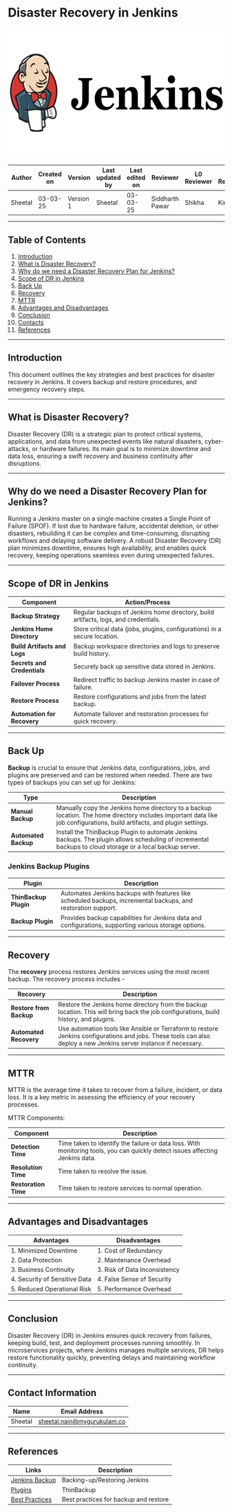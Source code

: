 # Disaster Recovery in Jenkins


<p align="center">
 <img src="https://github.com/SheetalNain/SANATAK/blob/SCRUM-63/Static%20code%20analysis/Assets/jen.png" alt="image" width="600" height="300" />
</p>


| **Author**            | **Created on** | **Version** | **Last updated by**       | **Last edited on** | **Reviewer** |**L0 Reviewer** |**L1 Reviewer** |**L2 Reviewer** |
|-----------------------|----------------|-------------|----------------------------|---------------------|-------------------|-------------------|-------------------|-------------------|
| Sheetal      | 03-03-25       | Version 1 | Sheetal         | 03-03-25     | Siddharth Pawar    | Shikha  | Kirti  | Ashwani Singh  |

---

## Table of Contents
1. [Introduction](#introduction)
2. [What is Disaster Recovery?](#what-is-disaster-recovery?)
3. [Why do we need a Disaster Recovery Plan for Jenkins?](#why-do-we-need-a-disaster-recovery-plan-for-jenkins)
4. [Scope of DR in Jenkins](#scope-of-DR-in-jenkins)
7. [Back Up](#back-up-)
8. [Recovery](#recovery)
9. [MTTR](#MTTR)   
11. [Advantages and Disadvantages](#advantages-and-disadvantages)
12. [Conclusion](#conclusion)
13. [Contacts](#contacts)
14. [References](#references)

---

## Introduction

This document outlines the key strategies and best practices for disaster recovery in Jenkins. It covers backup and restore procedures, and emergency recovery steps.

---

## What is Disaster Recovery?

Disaster Recovery (DR) is a strategic plan to protect critical systems, applications, and data from unexpected events like natural disasters, cyber-attacks, or hardware failures. Its main goal is to minimize downtime and data loss, ensuring a swift recovery and business continuity after disruptions.

---

## Why do we need a Disaster Recovery Plan for Jenkins?

Running a Jenkins master on a single machine creates a Single Point of Failure (SPOF). If lost due to hardware failure, accidental deletion, or other disasters, rebuilding it can be complex and time-consuming, disrupting workflows and delaying software delivery. A robust Disaster Recovery (DR) plan minimizes downtime, ensures high availability, and enables quick recovery, keeping operations seamless even during unexpected failures.

---

## Scope of DR in Jenkins

| **Component**             | **Action/Process**                                                                                  | 
|---------------------------|-----------------------------------------------------------------------------------------------------|
| **Backup Strategy**        | Regular backups of Jenkins home directory, build artifacts, logs, and credentials.                 | 
| **Jenkins Home Directory** | Store critical data (jobs, plugins, configurations) in a secure location.                          | 
| **Build Artifacts and Logs** | Backup workspace directories and logs to preserve build history.                                  | 
| **Secrets and Credentials** | Securely back up sensitive data stored in Jenkins.                                                  | 
| **Failover Process**       | Redirect traffic to backup Jenkins master in case of failure.                                       | 
| **Restore Process**        | Restore configurations and jobs from the latest backup.                                             | 
| **Automation for Recovery** | Automate failover and restoration processes for quick recovery.                                     | 

---

## Back Up

**Backup** is crucial to ensure that Jenkins data, configurations, jobs, and plugins are preserved and can be restored when needed. There are two types of backups you can set up for Jenkins:

| Type | Description                                           |
|----------------|-------------------------------------------------------|
| **Manual Backup**      | Manually copy the Jenkins home directory to a backup location. The home directory includes important data like job configurations, build artifacts, and plugin settings.            |
| **Automated Backup**  | Install the ThinBackup Plugin to automate Jenkins backups. The plugin allows scheduling of incremental backups to cloud storage or a local backup server. |

### Jenkins Backup Plugins

| Plugin                         | Description                                                                                         |
|--------------------------------|-----------------------------------------------------------------------------------------------------|
| **ThinBackup Plugin**          | Automates Jenkins backups with features like scheduled backups, incremental backups, and restoration support. |
| **Backup Plugin**              | Provides backup capabilities for Jenkins data and configurations, supporting various storage options. |

---

## Recovery

The **recovery** process restores Jenkins services using the most recent backup. The recovery process includes - 

| Recovery | Description                                           |
|----------------|-------------------------------------------------------|
| **Restore from Backup**      |  Restore the Jenkins home directory from the backup location. This will bring back the job configurations, build history, and plugins.        |
| **Automated Recovery**  | Use automation tools like Ansible or Terraform to restore Jenkins configurations and jobs. These tools can also deploy a new Jenkins server instance if necessary. |

---

## MTTR
MTTR is the average time it takes to recover from a failure, incident, or data loss. It is a key metric in assessing the efficiency of your recovery processes.

MTTR Components:

| Component | Description                                           |
|----------------|-------------------------------------------------------|
| **Detection Time**      | Time taken to identify the failure or data loss. With monitoring tools, you can quickly detect issues affecting Jenkins data.         |
| **Resolution Time**  | Time taken to resolve the issue. |
| **Restoration Time**  | Time taken to restore services to normal operation. |

---

## Advantages and Disadvantages

| **Advantages**                     | **Disadvantages**                              |
|-------------------------------------|------------------------------------------------|
|1. Minimized Downtime              |  1. Cost of Redundancy                  |
| 2. Data Protection                 | 2. Maintenance Overhead                |
| 3. Business Continuity             | 3. Risk of Data Inconsistency                |
| 4. Security of Sensitive Data     |  4.  False Sense of Security     |
| 5. Reduced Operational Risk       |  5. Performance Overhead         |


---

## Conclusion

Disaster Recovery (DR) in Jenkins ensures quick recovery from failures, keeping build, test, and deployment processes running smoothly. In microservices projects, where Jenkins manages multiple services, DR helps restore functionality quickly, preventing delays and maintaining workflow continuity.

---

## Contact Information 

| Name| Email Address      |
|-----|--------------------------|
| Sheetal | sheetal.nain@mygurukulam.co |

---

##  References

| **Links**                                           | **Description**         |
|-----------------------------------------------------|-------------------------|
| [Jenkins Backup](https://www.jenkins.io/doc/book/system-administration/backing-up/)          | Backing-up/Restoring Jenkins   |
| [Plugins](https://plugins.jenkins.io/thinBackup/) | ThinBackup |
| [Best Practices](https://docs.cloudbees.com/docs/cloudbees-ci/latest/backup-restore/best-practices) | Best practices for backup and restore  |






